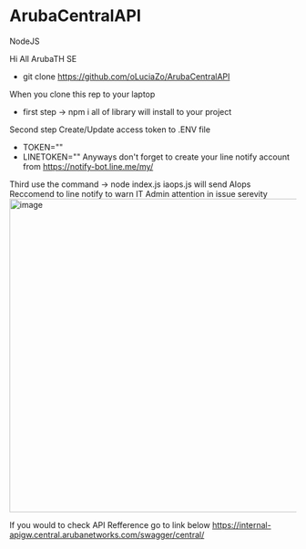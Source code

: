 # ArubaCentralAPI
 NodeJS

Hi All ArubaTH SE

- git clone https://github.com/oLuciaZo/ArubaCentralAPI

When you clone this rep to your laptop
- first step -> npm i
all of library will install to your project

Second step Create/Update access token to .ENV file
- TOKEN=""
- LINETOKEN=""
Anyways don't forget to create your line notify account from https://notify-bot.line.me/my/

Third use the command -> node index.js
iaops.js will send AIops Reccomend to line notify to warn IT Admin attention in issue serevity
<img width="550" alt="image" src="https://user-images.githubusercontent.com/18340935/167161980-7f8ea9d5-8d5b-402e-8f5b-33281830caf4.png">


If you would to check API Refference go to link below
https://internal-apigw.central.arubanetworks.com/swagger/central/
